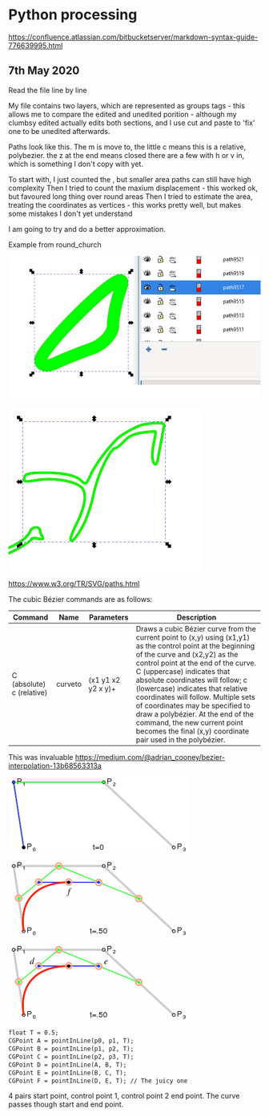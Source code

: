 # Python processing

https://confluence.atlassian.com/bitbucketserver/markdown-syntax-guide-776639995.html

## 7th May 2020 ##

Read the file line by line

My file contains two layers, which are represented as groups <g> tags - this allows me to compare the edited and unedited porition - although my clumbsy edited actually edits both sections, and I use cut and paste to 'fix' one to be unedited afterwards.

Paths look like this.
The m is move to, 
the little c means this is a relative, polybezier.
the z at the end means closed
there are a few with h or v in, which is something I don't copy with yet.

To start with, I just counted the , but smaller area paths can still have high complexity
Then I tried to count the maxium displacement - this worked ok, but favoured long thing over round areas
Then I tried to estimate the area, treating the coordinates as vertices - this works pretty well, but makes some mistakes I don't yet understand

I am going to try and do a better approximation.

Example from round_church

![Path 9517](./README_IMG/9517.png)

![Path 20026](./README_IMG/20026.png)


<path
       style="fill:none;stroke:#ff0000;stroke-width:4.75441"
       d="m 4644.4095,-2548.3896 c 0,-3.5888
       5.4618,-17.2226
       12.1128,-30.2972 
       16.7193,-32.8657 
       19.9951,-59.5102 
       8.5584,-69.6047 
       -13.504,-11.9192 
       -53.5095,-18.6102 
       -83.053,-13.8908 
       -28.3172,4.5236 
       -30.4106,3.9963 -26.3313,-6.6333 2.1808,-5.684 10.6209,-7.3367 37.4652,-7.3367 38.9853,0 61.8412,5.1796 73.2651,16.6034 7.1663,7.1665 8.4357,6.2244 16.8068,-12.4727 8.8095,-19.6765 33.7221,-53.1188 52.8358,-70.926 10.1483,-9.4546 39.2933,-24.6833 50.9526,-26.6237 28.2093,-4.6946 40.3298,-3.7252 38.5725,3.0851 -1.0117,3.9224 -2.2978,10.3409 -2.8578,14.2633 -0.5601,3.9224 -2.5303,14.6198 -4.3793,23.7721 -1.8485,9.1522 -3.8882,20.3226 -4.5319,24.823 -1.9417,13.5655 -7.1421,15.0562 -10.1878,2.9204 -1.5756,-6.2776 -0.7303,-20.9135 1.8785,-32.5243 2.6087,-11.6108 4.1434,-21.7105 3.4103,-22.4436 -0.7331,-0.7332 -11.8451,0.1022 -24.6935,1.8561 -16.9475,2.3136 -26.8206,6.886 -35.9652,16.6559 -6.9329,7.4068 -14.5038,13.4669 -16.8244,13.4669 -10.009,0 -34.8409,51.7177 -42.2316,87.9566 -4.2666,20.9194 -13.2477,48.2348 -19.9581,60.7007 -13.6166,25.2942 -24.877,37.373 -24.8441,26.6495 z"
       id="path20026" />


https://www.w3.org/TR/SVG/paths.html

The cubic Bézier commands are as follows:

| Command     | Name    | Parameters | Description |
| -------     | -----   | ---------- | ----------- |
| C (absolute) c (relative) | curveto | (x1 y1 x2 y2 x y)+ | Draws a cubic Bézier curve from the current point to (x,y) using (x1,y1) as the control point at the beginning of the curve and (x2,y2) as the control point at the end of the curve. C (uppercase) indicates that absolute coordinates will follow; c (lowercase) indicates that relative coordinates will follow. Multiple sets of coordinates may be specified to draw a polybézier. At the end of the command, the new current point becomes the final (x,y) coordinate pair used in the polybézier. |


This was invaluable https://medium.com/@adrian_cooney/bezier-interpolation-13b68563313a

![Cubic Bezier: How it work](./README_IMG/bez.gif)

![Code for point at T](./README_IMG/bez.png)

![solver](./README_IMG/solver.png)

```
float T = 0.5;
CGPoint A = pointInLine(p0, p1, T);
CGPoint B = pointInLine(p1, p2, T);
CGPoint C = pointInLine(p2, p3, T);
CGPoint D = pointInLine(A, B, T);
CGPoint E = pointInLine(B, C, T);
CGPoint F = pointInLine(D, E, T); // The juicy one
```




4 pairs
start point, control point 1, control point 2 end point.
The curve passes though start and end point.
